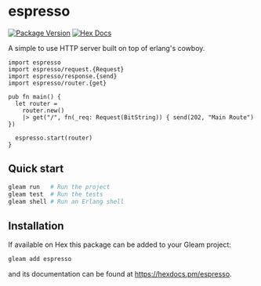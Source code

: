 # espresso

[![Package Version](https://img.shields.io/hexpm/v/espresso)](https://hex.pm/packages/espresso)
[![Hex Docs](https://img.shields.io/badge/hex-docs-ffaff3)](https://hexdocs.pm/espresso/)

A simple to use HTTP server built on top of erlang's cowboy.

```gleam
import espresso
import espresso/request.{Request}
import espresso/response.{send}
import espresso/router.{get}

pub fn main() {
  let router =
    router.new()
    |> get("/", fn(_req: Request(BitString)) { send(202, "Main Route") })

  espresso.start(router)
}
```

## Quick start

```sh
gleam run   # Run the project
gleam test  # Run the tests
gleam shell # Run an Erlang shell
```

## Installation

If available on Hex this package can be added to your Gleam project:

```sh
gleam add espresso
```

and its documentation can be found at <https://hexdocs.pm/espresso>.
